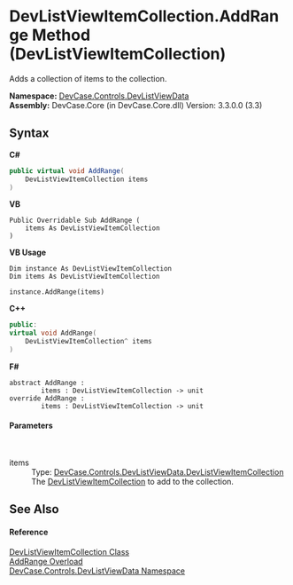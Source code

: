 # DevListViewItemCollection.AddRange Method (DevListViewItemCollection)
 

Adds a collection of items to the collection.

**Namespace:**&nbsp;<a href="N_DevCase_Controls_DevListViewData">DevCase.Controls.DevListViewData</a><br />**Assembly:**&nbsp;DevCase.Core (in DevCase.Core.dll) Version: 3.3.0.0 (3.3)

## Syntax

**C#**<br />
``` C#
public virtual void AddRange(
	DevListViewItemCollection items
)
```

**VB**<br />
``` VB
Public Overridable Sub AddRange ( 
	items As DevListViewItemCollection
)
```

**VB Usage**<br />
``` VB Usage
Dim instance As DevListViewItemCollection
Dim items As DevListViewItemCollection

instance.AddRange(items)
```

**C++**<br />
``` C++
public:
virtual void AddRange(
	DevListViewItemCollection^ items
)
```

**F#**<br />
``` F#
abstract AddRange : 
        items : DevListViewItemCollection -> unit 
override AddRange : 
        items : DevListViewItemCollection -> unit 
```


#### Parameters
&nbsp;<dl><dt>items</dt><dd>Type: <a href="T_DevCase_Controls_DevListViewData_DevListViewItemCollection">DevCase.Controls.DevListViewData.DevListViewItemCollection</a><br />The <a href="T_DevCase_Controls_DevListViewData_DevListViewItemCollection">DevListViewItemCollection</a> to add to the collection.</dd></dl>

## See Also


#### Reference
<a href="T_DevCase_Controls_DevListViewData_DevListViewItemCollection">DevListViewItemCollection Class</a><br /><a href="Overload_DevCase_Controls_DevListViewData_DevListViewItemCollection_AddRange">AddRange Overload</a><br /><a href="N_DevCase_Controls_DevListViewData">DevCase.Controls.DevListViewData Namespace</a><br />